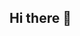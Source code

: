 ## Hi there 👋
<!--
- 🔭 I’m currently working on Vividly.
- 🌱 I’m currently learning REACT.
- 👯 I’m looking to collaborate on React projects.
- 🤔 I’m looking to be hired as a React Developer.
- 💬 Ask me about React. 
- 📫 How to reach me: jonasbraham@gmail.com
- 😄 Pronouns: he/him.
- ⚡ Fun fact: I don't eat chickens.
-->

